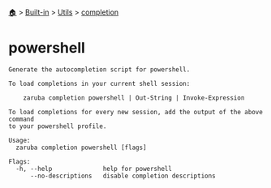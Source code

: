 <!--startTocHeader-->
[🏠](../../../README.md) > [Built-in](../../README.md) > [Utils](../README.md) > [completion](README.md)
# powershell
<!--endTocHeader-->

```
Generate the autocompletion script for powershell.

To load completions in your current shell session:

	zaruba completion powershell | Out-String | Invoke-Expression

To load completions for every new session, add the output of the above command
to your powershell profile.

Usage:
  zaruba completion powershell [flags]

Flags:
  -h, --help              help for powershell
      --no-descriptions   disable completion descriptions

```

<!--startTocSubtopic-->
<!--endTocSubtopic-->